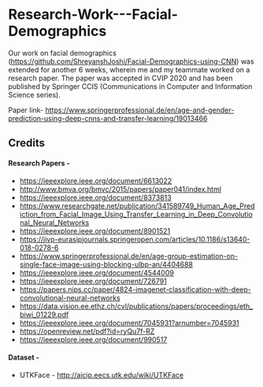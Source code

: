 # Research-Work---Facial-Demographics
Our work on facial demographics (https://github.com/ShreyanshJoshi/Facial-Demographics-using-CNN) was extended for another 6 weeks, wherein me and my teammate worked on a research paper. The paper was accepted in CVIP 2020 and has been published by Springer CCIS (Communications in Computer and Information Science series).

Paper link- https://www.springerprofessional.de/en/age-and-gender-prediction-using-deep-cnns-and-transfer-learning/19013466

## Credits

#### Research Papers - 
* https://ieeexplore.ieee.org/document/6613022
* http://www.bmva.org/bmvc/2015/papers/paper041/index.html
* https://ieeexplore.ieee.org/document/8373813
* https://www.researchgate.net/publication/341589749_Human_Age_Prediction_from_Facial_Image_Using_Transfer_Learning_in_Deep_Convolutional_Neural_Networks
* https://ieeexplore.ieee.org/document/8901521
* https://jivp-eurasipjournals.springeropen.com/articles/10.1186/s13640-018-0278-6
* https://www.springerprofessional.de/en/age-group-estimation-on-single-face-image-using-blocking-ulbp-an/4404688
* https://ieeexplore.ieee.org/document/4544009
* https://ieeexplore.ieee.org/document/726791
* https://papers.nips.cc/paper/4824-imagenet-classification-with-deep-convolutional-neural-networks
* https://data.vision.ee.ethz.ch/cvl/publications/papers/proceedings/eth_biwi_01229.pdf
* https://ieeexplore.ieee.org/document/7045931?arnumber=7045931
* https://openreview.net/pdf?id=ryQu7f-RZ
* https://ieeexplore.ieee.org/document/990517

#### Dataset - 
* UTKFace - http://aicip.eecs.utk.edu/wiki/UTKFace
